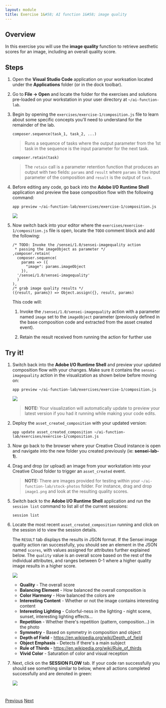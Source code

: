 ```yaml
---
layout: module
title: Exercise 1&#58; AI function 1&#58; image quality
---
```


<!--
# Exercise 1&#58; Adobe Sensei function: image quality
-->

## Overview
In this exercise you will use the **image quality** function to retrieve aesthetic scores for an image, including an overall quality score.

## Steps
1. Open the **Visual Studio Code** application on your worksation located under the **Applications** folder (or in the dock toolbar).

2. Go to **File -> Open** and locate the folder for the exercises and solutions pre-loaded on your workstation in your user directory at `~/ai-function-lab`.

3. Begin by opening the `exercises/exercise-1/composition.js` file to learn about some specific concepts you'll need to understand for the remainder of the lab.

     `composer.sequence(task_1, task_2, ...)`

      > Runs a sequence of tasks where the output parameter from the 1st task in the sequence is the input parameter for the next task.

     `composer.retain(task)`

      > The `retain` call is a parameter retention function that produces an output with two fields: `params` and `result` where `params` is the input parameter of the composition and `result` is the output of `task`.

4. Before editing any code, go back into the **Adobe I/O Runtime Shell** application and preview the base composition flow with the following command:

       app preview ~/ai-function-lab/exercises/exercise-1/composition.js

    ![](images/exercise1-base-flow.png)

5. Now switch back into your editor where the `exercises/exercise-1/composition.js` file is open, locate the `TODO` comment block and add the following:

       /* TODO: Invoke the /sensei/1.0/sensei-imagequality action
        * passing the imageObject as parameter */
       ,composer.retain(
         composer.sequence(
           params => ({
             "image": params.imageObject
           }),
         '/sensei/1.0/sensei-imagequality'
         )
       ),
       /* grab image quality results */
       ({result, params}) => Object.assign({}, result, params)

    This code will:

    1. Invoke the `/sensei/1.0/sensei-imagequality` action with a parameter named `image` set to the `imageObject` parameter (previously defined in the base composition code and extracted from the asset created event).

    2. Retain the result received from running the action for further use

## Try it!
1. Switch back into the **Adobe I/O Runtime Shell** and preview your updated composition flow with your changes. Make sure it contains the `sensei-imagequality` action in the visualization as shown below before moving on:

       app preview ~/ai-function-lab/exercises/exercise-1/composition.js

    ![](images/exercise1-flow.png)

    > **NOTE:** Your visualization will automatically update to preview your latest version if you had it running while making your code edits.

2. Deploy the `asset_created_composition` with your updated version:

       app update asset_created_composition ~/ai-function-lab/exercises/exercise-1/composition.js

1. Now go back to the browser where your Creative Cloud instance is open and navigate into the new folder you created previously (ie: **sensei-lab-1**).

1. Drag and drop (or upload) an image from your workstation into your Creative Cloud folder to trigger an `asset_created` event.

    > **NOTE:** There are images provided for testing within your `~/ai-function-lab/stock-photos` folder. For instance, drag and drop `image1.png` and look at the resulting quality scores.

1. Switch back to the **Adobe I/O Runtime Shell** application and run the `session list` command to list all of the current sessions:

       session list

1. Locate the most recent `asset_created_composition` running and click on the session id to view the session details.

   The `RESULT` tab displays the results in JSON format. If the Sensei image quality action ran successfully, you should see an element in the JSON named `scores`, with values assigned for attributes further explained below. The `quality` value is an overall score based on the rest of the individual attributes, and ranges between 0-1 where a higher quality image results in a higher score.

    ![](images/image-quality-scores.png)


   - **Quality** - The overall score
   - **Balancing Element** - How balanced the overall composition is
   - **Color Harmony** - How balanced the colors are
   - **Interesting Content** - Whether or not the image contains interesting content
   - **Interesting Lighting** - Colorful-ness in the lighting - night scene, sunset, interesting lighting effects...
   - **Repetition** - Whether there's repetition (pattern, composition...) in the photo
   - **Symmetry** - Based on symmetry in composition and object
   - **Depth of Field** - https://en.wikipedia.org/wiki/Depth_of_field
   - **Object Emphasis** - Detects if there's a main subject
   - **Rule of Thirds** - https://en.wikipedia.org/wiki/Rule_of_thirds
   - **Vivid Color** -	Saturation of color and visual reception

2. Next, click on the **SESSION FLOW** tab. If your code ran successfully you should see something similar to below, where all actions completed successfully and are denoted in green:

    ![](images/exercise1-run.png)

<div class="row" style="margin-top:40px;">
<div class="col-sm-12">
<a href="module4.html" class="btn btn-default"><i class="glyphicon glyphicon-chevron-left"></i> Previous</a>
<a href="module6.html" class="btn btn-default pull-right">Next <i class="glyphicon
glyphicon-chevron-right"></i></a>
</div>
</div>
